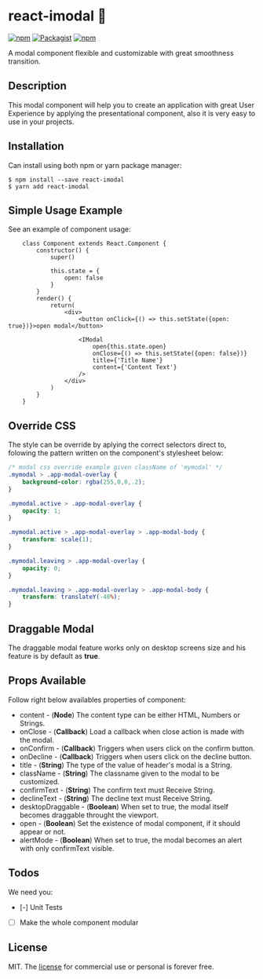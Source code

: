 # react-imodal 💬  
[![npm](https://img.shields.io/badge/npm-v1.2.0-blue.svg)](https://www.npmjs.com/package/react-imodal) [![Packagist](https://img.shields.io/packagist/l/doctrine/orm.svg)](https://github.com/iagorm/react-imodal/blob/master/LICENSE) [![npm](https://img.shields.io/badge/download-1.84kb-green.svg)](https://www.npmjs.com/package/react-imodal)

A modal component flexible and customizable with great smoothness transition.

## Description
This modal component will help you to create an application with great User Experience by applying the presentational component, also it is very easy to use in your projects.

## Installation

Can install using both npm or yarn package manager:
```CLI
$ npm install --save react-imodal
$ yarn add react-imodal
```

## Simple Usage Example
See an example of component usage:
```JS
    class Component extends React.Component {
        constructor() {
            super()
            
            this.state = {
                open: false
            }
        }
        render() {
            return(
                <div>
                    <button onClick={() => this.setState({open: true})}>open modal</button>
                    
                    <IModal
                        open{this.state.open}
                        onClose={() => this.setState({open: false})}
                        title={'Title Name'}
                        content={'Content Text'}
                    />
                </div>                
            )
        }
    }
```

## Override CSS
The style can be override by aplying the correct selectors direct to, folowing the pattern written on the component's stylesheet below:
```CSS
/* modal css override example given className of 'mymodal' */
.mymodal > .app-modal-overlay {
    background-color: rgba(255,0,0,.2);
}

.mymodal.active > .app-modal-overlay {
    opacity: 1;
}

.mymodal.active > .app-modal-overlay > .app-modal-body {
    transform: scale(1);  
}

.mymodal.leaving > .app-modal-overlay {
    opacity: 0;
}

.mymodal.leaving > .app-modal-overlay > .app-modal-body {
    transform: translateY(-40%);  
}
```
## Draggable Modal
The draggable modal feature works only on desktop screens size and his feature is by default as **true**.


## Props Available
Follow right below availables properties of component: 
- content - (**Node**) The content type can be either HTML, Numbers or Strings.
- onClose - (**Callback**) Load a callback when close action is made with the modal.
- onConfirm - (**Callback**) Triggers when users click on the confirm button.
- onDecline - (**Callback**) Triggers when users click on the decline button.
- title - (**String**) The type of the value of header's modal is a String.
- className - (**String**) The classname given to the modal to be customized.
- confirmText - (**String**) The confirm text must Receive String.
- declineText - (**String**) The decline text must Receive String.
- desktopDraggable - (**Boolean**) When set to true, the modal itself becomes draggable throught the viewport.
- open - (**Boolean**) Set the existence of modal component, if it should appear or not.
- alertMode - (**Boolean**) When set to true, the modal becomes an alert with only confirmText visible.

## Todos
We need you:
- [-] Unit Tests
- [ ] Make the whole component modular


## License
MIT. The [license](https://github.com/iagorm/react-imodal/blob/master/LICENSE) for commercial use or personal is forever free.